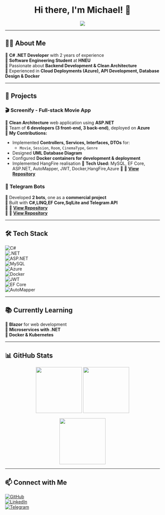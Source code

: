 <h1 align="center">Hi there, I'm Michael! 👋</h1>

<p align="center">
  <img src="https://readme-typing-svg.herokuapp.com?font=Fira+Code&pause=1000&color=00A6FF&center=true&width=435&lines=C%23+.NET+Developer;Software+Engineering+Student;Backend+Developer;Clean+Architecture+Advocate" />
</p>

---

## 🧑‍💻 About Me  
🔹 **C# .NET Developer** with 2 years of experience  
🔹 **Software Engineering Student** at **HNEU**  
🔹 Passionate about **Backend Development & Clean Architecture**  
🔹 Experienced in **Cloud Deployments (Azure), API Development, Database Design & Docker**  

---

## 🚀 Projects  
### 🎬 **Screenify** - Full-stack Movie App  
🔹 **Clean Architecture** web application using **ASP.NET**  
🔹 Team of **6 developers (3 front-end, 3 back-end)**, deployed on **Azure**  
🔹 **My Contributions:**  
  - Implemented **Controllers, Services, Interfaces, DTOs** for:  
    - `Movie`, `Session`, `Room`, `CinemaType`, `Genre`  
  - Designed **UML Database Diagram**  
  - Configured **Docker containers for development & deployment**
  - Implemented HangFire realisation 
🔹 **Tech Used:** MySQL, EF Core, ASP.NET, AutoMapper, JWT, Docker,HangFire,Azure
🔹 📌 **[View Repository](https://github.com/SoftServePracticeJan25/screenify-be)**  

### 🤖 **Telegram Bots**  
🔹 Developed **2 bots**, one as a **commercial project**  
🔹 Built with **C#,LINQ,EF Core,SqlLite and Telegram API**  
🔹 📌 **[View Repository](https://github.com/T8mpest/TlgBotForMedUniversity)**  
🔹 📌 **[View Repository](https://github.com/T8mpest/MANIFESTA)**  

---

## 🛠 Tech Stack  
![C#](https://img.shields.io/badge/C%23-239120?style=for-the-badge&logo=c-sharp&logoColor=white)  
![.NET](https://img.shields.io/badge/.NET-512BD4?style=for-the-badge&logo=dotnet&logoColor=white)  
![ASP.NET](https://img.shields.io/badge/ASP.NET-5C2D91?style=for-the-badge&logo=dotnet&logoColor=white)  
![MySQL](https://img.shields.io/badge/MySQL-4479A1?style=for-the-badge&logo=mysql&logoColor=white)  
![Azure](https://img.shields.io/badge/Azure-0078D4?style=for-the-badge&logo=microsoft-azure&logoColor=white)  
![Docker](https://img.shields.io/badge/Docker-2496ED?style=for-the-badge&logo=docker&logoColor=white)  
![JWT](https://img.shields.io/badge/JWT-000000?style=for-the-badge&logo=json-web-tokens&logoColor=white)  
![EF Core](https://img.shields.io/badge/EF%20Core-512BD4?style=for-the-badge&logo=dotnet&logoColor=white)  
![AutoMapper](https://img.shields.io/badge/AutoMapper-EA4AAA?style=for-the-badge)  

---

## 📚 Currently Learning  
🔹 **Blazor** for web development  
🔹 **Microservices with .NET**  
🔹 **Docker & Kubernetes**  

---

## 📊 GitHub Stats  
<p align="center">
  <img src="https://github-readme-stats.vercel.app/api?username=T8mpest&show_icons=true&theme=tokyonight" height="150" />
  <img src="https://github-readme-streak-stats.herokuapp.com/?user=T8mpest&theme=tokyonight" height="150" />
</p>

<p align="center">
  <img src="https://github-readme-stats.vercel.app/api/top-langs/?username=T8mpest&layout=compact&theme=tokyonight" height="150" />
</p>

---

## 📫 Connect with Me  
[![GitHub](https://img.shields.io/badge/GitHub-000000?style=for-the-badge&logo=github&logoColor=white)](https://github.com/T8mpest)  
[![LinkedIn](https://img.shields.io/badge/LinkedIn-0077B5?style=for-the-badge&logo=linkedin&logoColor=white)](https://www.linkedin.com/in/michael-shypilov-bb2a82278/)  
[![Telegram](https://img.shields.io/badge/Telegram-2CA5E0?style=for-the-badge&logo=telegram&logoColor=white)](https://t.me/t8mpestt)  
